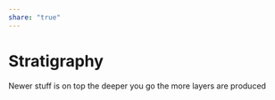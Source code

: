 ```yaml
---  
share: "true"  
---  
```

# Stratigraphy  
Newer stuff is on top the deeper you go the more layers are produced